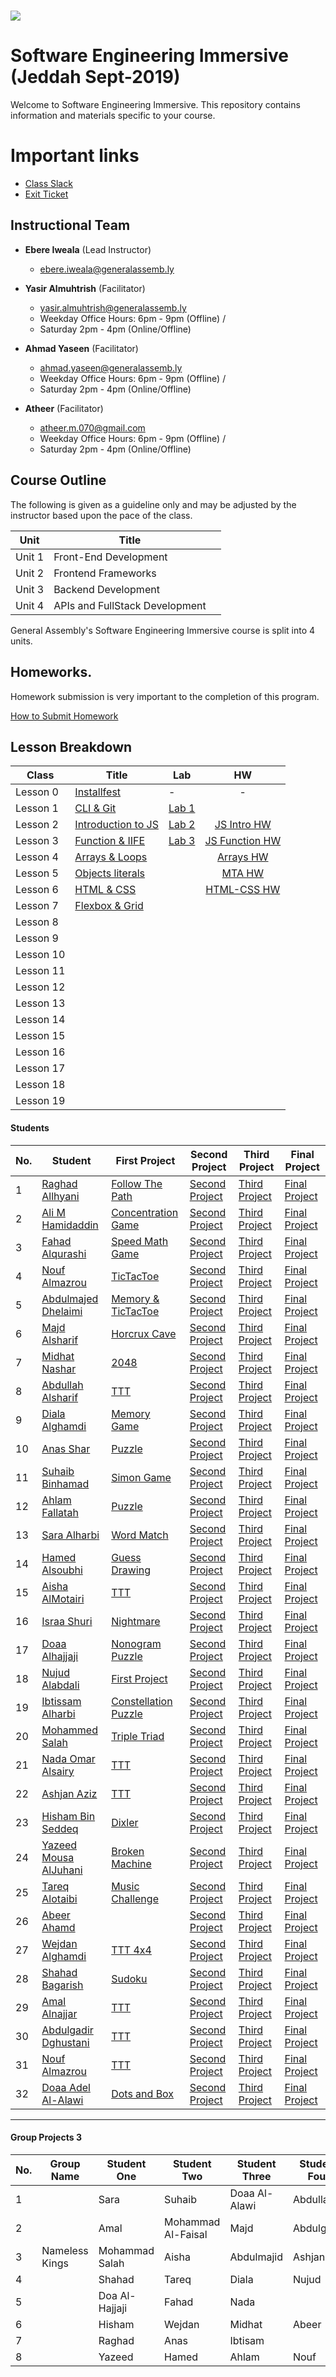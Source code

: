 # ![](https://ga-dash.s3.amazonaws.com/production/assets/logo-9f88ae6c9c3871690e33280fcf557f33.png) 
# Software Engineering Immersive (Jeddah Sept-2019)
Welcome to Software Engineering Immersive. This repository contains information and materials specific to your course.

# Important links
- [Class Slack](https://miskacademy.slack.com/messages/CMT659MKM)
- [Exit Ticket](https://google.com/)


## Instructional Team
- **Ebere Iweala** (Lead Instructor)
  - [ebere.iweala@generalassemb.ly](mailto:ebere.iweala@generalassemb.ly)

- **Yasir Almuhtrish** (Facilitator)
  - [yasir.almuhtrish@generalassemb.ly](mailto:yasir.almuhtrish@generalassemb.ly)
  - Weekday Office Hours: 6pm - 9pm (Offline) / 
  - Saturday 2pm - 4pm (Online/Offline)

- **Ahmad Yaseen** (Facilitator)
  - [ahmad.yaseen@generalassemb.ly](mailto:ahmad.yaseen@generalassemb.ly)
  - Weekday Office Hours: 6pm - 9pm (Offline) / 
  - Saturday 2pm - 4pm (Online/Offline)
  
- **Atheer** (Facilitator)
  - [atheer.m.070@gmail.com](mailto:atheer.m.070@gmail.com)
  - Weekday Office Hours: 6pm - 9pm (Offline) /
  - Saturday 2pm - 4pm (Online/Offline)

## Course Outline
The following is given as a guideline only and may be adjusted by the instructor based upon the pace of the class.

| Unit | Title ||
| --- | --- |  ---|
| Unit 1 | Front-End Development  |  |
| Unit 2 | Frontend Frameworks |  |
| Unit 3 |  Backend Development | |
| Unit 4 | APIs and FullStack Development | |   


General Assembly's Software Engineering Immersive course  is split into 4 units.

## Homeworks.
Homework submission is very important to the completion of this program. 

[How to Submit Homework](homework_submission/README.md) 

## Lesson Breakdown

| Class | Title | Lab | HW |
| --- | --- | --- | :---: | 
| Lesson 0 | [Installfest](https://github.com/SEI2-jeddah/installfest) | - | - | |
| Lesson 1 | [CLI & Git  ](https://github.com/SEI2-jeddah/w01d01) | [Lab 1](https://github.com/FEWD-Jeddah/week-01-Lab-01)| | |
| Lesson 2 | [Introduction to JS ](https://github.com/SEI2-jeddah/w01d02) |[Lab 2](https://github.com/SEI2-jeddah/w01d02-finallab)| [JS Intro HW](https://github.com/SEI2-jeddah/hw-week1-day2-javascript) | |
| Lesson 3 | [Function & IIFE ](https://github.com/SEI2-jeddah/w01d03) |[Lab 3](https://github.com/SEI2-jeddah/w01d03/blob/master/Lab/BankAccount.md)| [JS Function HW](https://github.com/SEI2-jeddah/hw-week1-day3-js-functions) | |
| Lesson 4 | [Arrays & Loops](https://github.com/SEI2-jeddah/w01d04) || [Arrays HW](https://github.com/SEI2-jeddah/hw-week1-day4-js-array) | |
| Lesson 5 | [Objects literals](https://github.com/SEI2-jeddah/w01d05) || [MTA HW](https://github.com/SEI2-jeddah/hw-week1-day5-MTA) | |
| Lesson 6 | [HTML & CSS](https://github.com/SEI2-jeddah/w02d01)|| [HTML-CSS HW](https://github.com/SEI2-jeddah/hw-week2-day1-CSS-HTML) | |
| Lesson 7 | [Flexbox & Grid](https://github.com/SEI2-jeddah/w02d02) ||  | |
| Lesson 8 |  ||  | |
| Lesson 9 |  ||  | |
| Lesson 10 |  || | |
| Lesson 11 |  ||  | |
| Lesson 12 |  ||  | |
| Lesson 13 |  ||  | |
| Lesson 14 |  ||  | |
| Lesson 15 |  ||  | |
| Lesson 16 |  ||  | |
| Lesson 17 |  ||  | |
| Lesson 18 |  ||  | |
| Lesson 19 |  ||  | |


#### Students

| No. | Student | First Project | Second Project | Third Project |Final Project |
|---  | ---     | ---      | ---      |  ---      |  ---      | 
|1    | [Raghad Allhyani](https://github.com/1Raghad1/) | [Follow The Path](https://1raghad1.github.io/FollowThePath/) | [Second Project](https://github.io/)| [Third Project](https://github.io/)|[Final Project](https://github.io/) | 
|2    | [Ali M Hamidaddin](https://github.com/Ali-hd/Project-1-Concentration_game) | [Concentration Game](https://ali-hd.github.io/Project-1-Concentration_game/) | [Second Project](https://github.io/)| [Third Project](https://github.io/)|[Final Project](https://github.io/) | 
|3    | [Fahad Alqurashi](https://github.com/Fah11ad/) | [Speed Math Game](https://fah11ad.github.io/Project-1---Speed-Math-Game/) | [Second Project](https://github.io/)| [Third Project](https://github.io/)|[Final Project](https://github.io/) | 
|4    | [Nouf Almazrou](https://github.com/noufalmazrou) | [TicTacToe](https://noufalmazrou.github.io/game/) | [Second Project](https://github.io/)| [Third Project](https://github.io/)|[Final Project](https://github.io/) | 
|5    | [Abdulmajed Dhelaimi](https://github.com/) | [Memory & TicTacToe](https://adhelaimi.github.io/project1/) | [Second Project](https://github.io/)| [Third Project](https://github.io/adhelaimi)|[Final Project](https://github.io/) | 
|6    | [Majd Alsharif](https://github.com/majdalsharif) | [Horcrux Cave](https://majdalsharif.github.io/horcrux_cave//) | [Second Project](https://github.io/)| [Third Project](https://github.io/)|[Final Project](https://github.io/) | 
|7    | [Midhat Nashar](https://github.com/midhatn) | [2048](https://midhatn.github.io/GA-2048/) | [Second Project](https://github.io/)| [Third Project](https://github.io/)|[Final Project](https://github.io/) | 
|8    | [Abdullah Alsharif](https://github.com/aalsharif93) | [TTT](https://aalsharif93.github.io/TTTGame-SEI-/) | [Second Project](https://github.io/)| [Third Project](https://github.io/)|[Final Project](https://github.io/) | 
|9    | [Diala Alghamdi ](https://github.com/dialaj) | [Memory Game](https://dialaj.github.io/game/) | [Second Project](https://github.io/)| [Third Project](https://github.io/)|[Final Project](https://github.io/) | 
|10    | [Anas Shar](https://github.com/) | [Puzzle](https://github.com/Anas10895/Puzzle) | [Second Project](https://github.io/)| [Third Project](https://github.io/)|[Final Project](https://github.io/) | 
|11    | [Suhaib Binhamad](https://github.com/sbinhimd) | [Simon Game](https://sbinhimd.github.io/simon/) | [Second Project](https://github.io/)| [Third Project](https://github.io/)|[Final Project](https://github.io/) | 
|12    | [Ahlam Fallatah](https://github.com/) | [Puzzle](https://ahlamf.github.io/SEI-PROJECT-01/) | [Second Project](https://github.io/)| [Third Project](https://github.io/)|[Final Project](https://github.io/) | 
|13    | [Sara Alharbi](https://github.com/) | [Word Match](https://saraa96.github.io/word_match_game/) | [Second Project](https://github.io/)| [Third Project](https://github.io/)|[Final Project](https://github.io/) | 
|14    | [Hamed Alsoubhi](https://github.com/) | [Guess Drawing](https://bosheca.github.io/GuessDrawing/) | [Second Project](https://github.io/)| [Third Project](https://github.io/)|[Final Project](https://github.io/) | 
|15    | [Aisha AlMotairi](https://github.com/aishamu) | [TTT](https://aishamu.github.io/TecTacToe) | [Second Project](https://github.io/)| [Third Project](https://github.io/)|[Final Project](https://github.io/) | 
|16    | [Israa Shuri](https://github.com/tsubaki92) | [Nightmare](https://tsubaki92.github.io/Nightmare/) | [Second Project](https://github.io/)| [Third Project](https://github.io/)|[Final Project](https://github.io/) | 
|17    | [Doaa Alhajjaji](https://github.com/doaaxv) | [Nonogram Puzzle](https://doaaxv.github.io/nonogram-project/) | [Second Project](https://github.io/)| [Third Project](https://github.io/)|[Final Project](https://github.io/) | 
|18    | [Nujud Alabdali](https://github.com/) | [First Project](https://github.io/) | [Second Project](https://github.io/)| [Third Project](https://github.io/)|[Final Project](https://github.io/) | 
|19    | [Ibtissam Alharbi](https://github.com/ibtis0001) | [Constellation Puzzle](https://ibtis0001.github.io/project_puzzle1/) | [Second Project](https://github.io/)| [Third Project](https://github.io/)|[Final Project](https://github.io/) | 
|20    | [Mohammed Salah](https://github.com/msalah73) | [Triple Triad](https://msalah73.github.io/TripleTriad/) | [Second Project](https://github.io/)| [Third Project](https://github.io/)|[Final Project](https://github.io/) | 
|21    | [Nada Omar Alsairy](https://github.com/nada111) | [TTT](https://nada111.github.io/TicTacToe/) | [Second Project](https://github.io/)| [Third Project](https://github.io/)|[Final Project](https://github.io/) | 
|22    | [Ashjan Aziz](https://github.com/) | [TTT](https://iashjan.github.io/tic-tac-toe/) | [Second Project](https://github.io/)| [Third Project](https://github.io/)|[Final Project](https://github.io/) | 
|23    | [Hisham Bin Seddeq](https://github.com/hishambs) | [Dixler](https://hishambs.github.io/Dixler) | [Second Project](https://github.io/)| [Third Project](https://github.io/)|[Final Project](https://github.io/) | 
|24    | [Yazeed Mousa AlJuhani](https://github.com/) | [Broken Machine](https://yazeed2.github.io/Game/index.html) | [Second Project](https://github.io/)| [Third Project](https://github.io/)|[Final Project](https://github.io/) | 
|25    | [Tareq Alotaibi](https://github.com/tareqfahad) | [Music Challenge](https://tareqfahad.github.io/Music-Challenge-) | [Second Project](https://github.io/)| [Third Project](https://github.io/)|[Final Project](https://github.io/) | 
|26    | [Abeer Ahamd](https://github.com/) | [](https://github.io/) | [Second Project](https://github.io/)| [Third Project](https://github.io/)|[Final Project](https://github.io/) | 
|27    | [Wejdan Alghamdi](https://github.com/was7gh) | [TTT 4x4](https://was7gh.github.io/game-sei/) | [Second Project](https://github.io/)| [Third Project](https://github.io/)|[Final Project](https://github.io/) | 
|28    | [Shahad Bagarish](https://github.com/shahadbagarish) | [Sudoku](https://shahadbagarish.github.io/Sudoku-Game/#) | [Second Project](https://github.io/)| [Third Project](https://github.io/)|[Final Project](https://github.io/) | 
|29    | [Amal Alnajjar](https://github.com/amal-nj) | [TTT](https://amal-nj.github.io/TicTacToe/#) | [Second Project](https://github.io/)| [Third Project](https://github.io/)|[Final Project](https://github.io/) | 
|30    | [Abdulgadir Dghustani](https://github.com/dghistani) | [TTT](https://dghistani.github.io/project1/) | [Second Project](https://github.io/)| [Third Project](https://github.io/)|[Final Project](https://github.io/) | 
|31    | [Nouf Almazrou](https://github.com/noufalmazrou) | [TTT](https://noufalmazrou.github.io/game/) | [Second Project](https://github.io/)| [Third Project](https://github.io/)|[Final Project](https://github.io/) | 
|32    | [Doaa Adel Al-Alawi](https://github.com/doaaAlalawi) | [Dots and Box](https://doaaalalawi.github.io/dots-and-box-project-1/) | [Second Project](https://github.io/)| [Third Project](https://github.io/)|[Final Project](https://github.io/) | 

----------

#### Group Projects 3 

| No. |Group Name| Student One |Student Two| Student Three | Student Four | Student Five | Project Repo |
| --- | ---| --- | --- | -- | -- | -- | -- |
1 | |Sara | Suhaib | Doaa Al-Alawi | Abdulla | | |
2 | |Amal | Mohammad Al-Faisal | Majd | Abdulgadir | | |
3 | Nameless Kings |Mohammad Salah | Aisha | Abdulmajid |Ashjan| | | 
4 | |Shahad | Tareq |  Diala | Nujud | | |
5 | |Doa Al-Hajjaji |  Fahad | Nada | | | |
6 | | Hisham  | Wejdan| Midhat | Abeer | Israa | |
7 | | Raghad  | Anas| Ibtisam |  |  | |
8 | | Yazeed  | Hamed| Ahlam | Nouf | Ali | |

